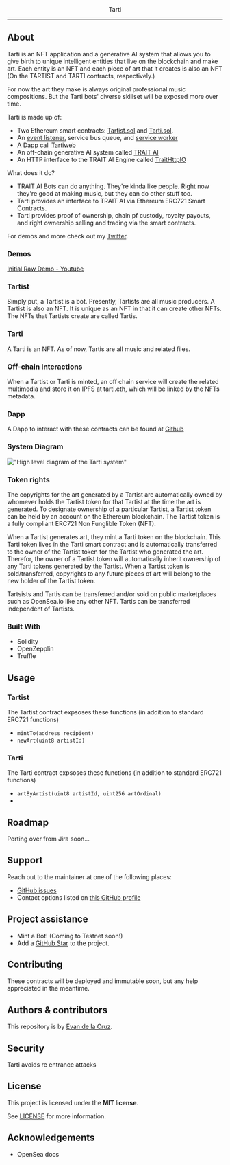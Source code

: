 <div align="center">
  Tarti
</div>

---

## About

Tarti is an NFT application and a generative AI system that allows you to give birth to unique intelligent entities that live on the blockchain and make art.
Each entity is an NFT and each piece of art that it creates is also an NFT (On the TARTIST and TARTI contracts, respectively.)

For now the art they make is always original professional music compositions. But the Tarti bots' diverse skillset will be exposed more over time.

Tarti is made up of:

- Two Ethereum smart contracts: [Tartist.sol](https://github.com/TartiNft/tarti/blob/dev/contracts/Tartist.sol) and [Tarti.sol](https://github.com/TartiNft/tarti/blob/dev/contracts/Tarti.sol).
- An [event listener](https://github.com/TartiNft/tarti-workers), service bus queue, and [service worker](https://github.com/TartiNft/tarti-workers)
- A Dapp call [Tartiweb](https://github.com/TartiNft/tartiweb)
- An off-chain generative AI system called [TRAIT AI](https://github.com/TartiNft/beatmaker)
- An HTTP interface to the TRAIT AI Engine called [TraitHttpIO](https://github.com/TartiNft/trait-http)

What does it do?

- TRAIT AI Bots can do anything. They're kinda like people. Right now they're good at making music, but they can do other stuff too.
- Tarti provides an interface to TRAIT AI via Ethereum ERC721 Smart Contracts.
- Tarti provides proof of ownership, chain pf custody, royalty payouts, and right ownership selling and trading via the smart contracts.

For demos and more check out my [Twitter](https://twitter.com/EvanLDeLaCruz).

### Demos

[Initial Raw Demo - Youtube](https://www.youtube.com/watch?v=nlXNjfCda84)

### Tartist
Simply put, a Tartist is a bot. Presently, Tartists are all music producers.
A Tartist is also an NFT.
It is unique as an NFT in that it can create other NFTs.
The NFTs that Tartists create are called Tartis.

### Tarti
A Tarti is an NFT. As of now, Tartis are all music and related files.

### Off-chain Interactions
When a Tartist or Tarti is minted, an off chain service will create the related multimedia and store it on IPFS at tarti.eth, which will be linked by the NFTs metadata.

### Dapp
A Dapp to interact with these contracts can be found at [Github](http://github.com/TartiNft/tartiweb)

### System Diagram
!["High level diagram of the Tarti system"](tarti-high-diagram.svg "System Diagram")

### Token rights
The copyrights for the art generated by a Tartist are automatically owned by whomever holds the Tartist token for that Tartist at the time the art is generated.
To designate ownership of a particular Tartist, a Tartist token can be held by an account on the Ethereum blockchain. The Tartist token is a fully compliant ERC721 Non Funglible Token (NFT).

When a Tartist generates art, they mint a Tarti token on the blockchain. This Tarti token lives in the Tarti smart contract and is automatically transferred to the owner of the Tartist token for the Tartist who generated the art. Therefor, the owner of a Tartist token will automatically inherit ownership of any Tarti tokens generated by the Tartist. When a Tartist token is sold/transferred, copyrights to any future pieces of art will belong to the new holder of the Tartist token.

Tartsists and Tartis can be transferred and/or sold on public marketplaces such as OpenSea.io like any other NFT.
Tartis can be transferred independent of Tartists.

### Built With

- Solidity
- OpenZepplin
- Truffle

## Usage

### Tartist

The Tartist contract expsoses these functions (in addition to standard ERC721 functions)
- `mintTo(address recipient)`
- `newArt(uint8 artistId)`

### Tarti

The Tarti contract expsoses these functions (in addition to standard ERC721 functions)
- `artByArtist(uint8 artistId, uint256 artOrdinal)`
- 
## Roadmap

Porting over from Jira soon...

## Support

Reach out to the maintainer at one of the following places:

- [GitHub issues](https://github.com/TartiNft/tarti/issues)
- Contact options listed on [this GitHub profile](https://github.com/TartiNft)

## Project assistance

- Mint a Bot! (Coming to Testnet soon!)
- Add a [GitHub Star](https://github.com/TartiNft/tarti) to the project.

## Contributing

These contracts will be deployed and immutable soon, but any help appreciated in the meantime.

## Authors & contributors

This repository is by [Evan de la Cruz](https://github.com/evandelacruz).

## Security

Tarti avoids re entrance attacks

## License

This project is licensed under the **MIT license**.

See [LICENSE](LICENSE) for more information.

## Acknowledgements

- OpenSea docs
